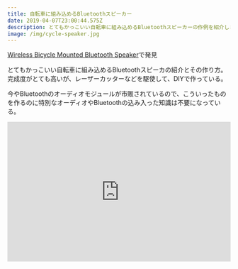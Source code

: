 ```yaml
---
title: 自転車に組み込めるBluetoothスピーカー
date: 2019-04-07T23:00:44.575Z
description: とてもかっこいい自転車に組み込めるBluetoothスピーカーの作例を紹介します。
image: /img/cycle-speaker.jpg
---
```

[Wireless Bicycle Mounted Bluetooth Speaker](https://www.instructables.com/id/Wireless-Bicycle-Mounted-Bluetooth-Speaker/)で発見

とてもかっこいい自転車に組み込めるBluetoothスピーカの紹介とその作り方。
完成度がとても高いが、レーザーカッターなどを駆使して、DIYで作っている。

今やBluetoothのオーディオモジュールが市販されているので、こういったものを作るのに特別なオーディオやBluetoothの込み入った知識は不要になっている。

<iframe width="100%" height="315" src="https://www.youtube.com/embed/0DiBTm7cGfg" frameborder="0" allow="accelerometer; autoplay; encrypted-media; gyroscope; picture-in-picture" allowfullscreen></iframe>
